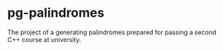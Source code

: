 # pg-palindromes
The project of a generating palindromes prepared for passing a second C++ course at university.
